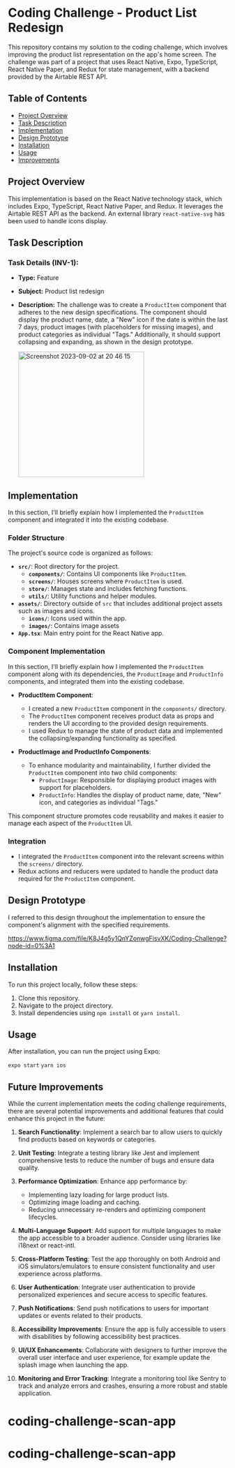 # Coding Challenge - Product List Redesign

This repository contains my solution to the coding challenge, which involves improving the product list representation on the app's home screen. The challenge was part of a project that uses React Native, Expo, TypeScript, React Native Paper, and Redux for state management, with a backend provided by the Airtable REST API.

## Table of Contents

- [Project Overview](#project-overview)
- [Task Description](#task-description)
- [Implementation](#implementation)
- [Design Prototype](#design-prototype)
- [Installation](#installation)
- [Usage](#usage)
- [Improvements](#improvements)

## Project Overview

This implementation is based on the React Native technology stack, which includes Expo, TypeScript, React Native Paper, and Redux. It leverages the Airtable REST API as the backend. An external library `react-native-svg` has been used to handle icons display.

## Task Description

### Task Details (INV-1):

- **Type:** Feature
- **Subject:** Product list redesign
- **Description:** The challenge was to create a `ProductItem` component that adheres to the new design specifications. The component should display the product name, date, a "New" icon if the date is within the last 7 days, product images (with placeholders for missing images), and product categories as individual "Tags." Additionally, it should support collapsing and expanding, as shown in the design prototype.

  <img width="288" alt="Screenshot 2023-09-02 at 20 46 15" src="https://github.com/hbonnaffoux/coding-challenge-scan-app/assets/75268780/d14e3c69-5be1-4d39-ac6a-787c38d426a0">


## Implementation

In this section, I'll briefly explain how I implemented the `ProductItem` component and integrated it into the existing codebase.

### Folder Structure

The project's source code is organized as follows:

- **`src/`**: Root directory for the project.
  - **`components/`**: Contains UI components like `ProductItem`.
  - **`screens/`**: Houses screens where `ProductItem` is used.
  - **`store/`**: Manages state and includes fetching functions.
  - **`utils/`**: Utility functions and helper modules.
- **`assets/`**: Directory outside of `src` that includes additional project assets such as images and icons.
  - **`icons/`**: Icons used within the app.
  - **`images/`**: Contains image assets
- **`App.tsx`**: Main entry point for the React Native app.

### Component Implementation

In this section, I'll briefly explain how I implemented the `ProductItem` component along with its dependencies, the `ProductImage` and `ProductInfo` components, and integrated them into the existing codebase.

- **ProductItem Component**:

  - I created a new `ProductItem` component in the `components/` directory.
  - The `ProductItem` component receives product data as props and renders the UI according to the provided design requirements.
  - I used Redux to manage the state of product data and implemented the collapsing/expanding functionality as specified.

- **ProductImage and ProductInfo Components**:
  - To enhance modularity and maintainability, I further divided the `ProductItem` component into two child components:
    - `ProductImage`: Responsible for displaying product images with support for placeholders.
    - `ProductInfo`: Handles the display of product name, date, "New" icon, and categories as individual "Tags."

This component structure promotes code reusability and makes it easier to manage each aspect of the `ProductItem` UI.

### Integration

- I integrated the `ProductItem` component into the relevant screens within the `screens/` directory.
- Redux actions and reducers were updated to handle the product data required for the `ProductItem` component.

## Design Prototype

I referred to this design throughout the implementation to ensure the component's alignment with the specified requirements.

https://www.figma.com/file/K8J4g5y1QnYZonwgFisvXK/Coding-Challenge?node-id=0%3A1

## Installation

To run this project locally, follow these steps:

1. Clone this repository.
2. Navigate to the project directory.
3. Install dependencies using `npm install` or `yarn install`.

## Usage

After installation, you can run the project using Expo:

`expo start`
`yarn ios`

## Future Improvements

While the current implementation meets the coding challenge requirements, there are several potential improvements and additional features that could enhance this project in the future:

1. **Search Functionality**: Implement a search bar to allow users to quickly find products based on keywords or categories.

2. **Unit Testing**: Integrate a testing library like Jest and implement comprehensive tests to reduce the number of bugs and ensure data quality.

3. **Performance Optimization**: Enhance app performance by:

   - Implementing lazy loading for large product lists.
   - Optimizing image loading and caching.
   - Reducing unnecessary re-renders and optimizing component lifecycles.

4. **Multi-Language Support**: Add support for multiple languages to make the app accessible to a broader audience. Consider using libraries like i18next or react-intl.

5. **Cross-Platform Testing**: Test the app thoroughly on both Android and iOS simulators/emulators to ensure consistent functionality and user experience across platforms.

6. **User Authentication**: Integrate user authentication to provide personalized experiences and secure access to specific features.

7. **Push Notifications**: Send push notifications to users for important updates or events related to their products.

8. **Accessibility Improvements**: Ensure the app is fully accessible to users with disabilities by following accessibility best practices.

9. **UI/UX Enhancements**: Collaborate with designers to further improve the overall user interface and user experience, for example update the splash image when launching the app.

10. **Monitoring and Error Tracking**: Integrate a monitoring tool like Sentry to track and analyze errors and crashes, ensuring a more robust and stable application.
# coding-challenge-scan-app
# coding-challenge-scan-app
